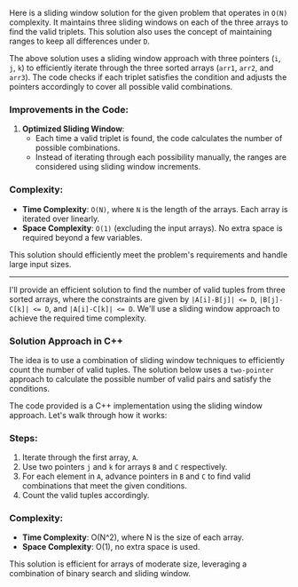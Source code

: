 Here is a sliding window solution for the given problem that operates in `O(N)` complexity. It maintains three sliding windows on each of the three arrays to find the valid triplets. This solution also uses the concept of maintaining ranges to keep all differences under `D`.

The above solution uses a sliding window approach with three pointers (`i`, `j`, `k`) to efficiently iterate through the three sorted arrays (`arr1`, `arr2`, and `arr3`). The code checks if each triplet satisfies the condition and adjusts the pointers accordingly to cover all possible valid combinations.

### Improvements in the Code:
1. **Optimized Sliding Window**:
   - Each time a valid triplet is found, the code calculates the number of possible combinations.
   - Instead of iterating through each possibility manually, the ranges are considered using sliding window increments.

### Complexity:
- **Time Complexity**: `O(N)`, where `N` is the length of the arrays. Each array is iterated over linearly.
- **Space Complexity**: `O(1)` (excluding the input arrays). No extra space is required beyond a few variables. 

This solution should efficiently meet the problem's requirements and handle large input sizes.

---

I'll provide an efficient solution to find the number of valid tuples from three sorted arrays, where the constraints are given by `|A[i]-B[j]| <= D`, `|B[j]-C[k]| <= D`, and `|A[i]-C[k]| <= D`. We'll use a sliding window approach to achieve the required time complexity.

### Solution Approach in C++

The idea is to use a combination of sliding window techniques to efficiently count the number of valid tuples. The solution below uses a `two-pointer` approach to calculate the possible number of valid pairs and satisfy the conditions.

The code provided is a C++ implementation using the sliding window approach. Let's walk through how it works:

### Steps:
1. Iterate through the first array, `A`.
2. Use two pointers `j` and `k` for arrays `B` and `C` respectively.
3. For each element in `A`, advance pointers in `B` and `C` to find valid combinations that meet the given conditions.
4. Count the valid tuples accordingly.

### Complexity:
- **Time Complexity**: O(N^2), where N is the size of each array.
- **Space Complexity**: O(1), no extra space is used. 

This solution is efficient for arrays of moderate size, leveraging a combination of binary search and sliding window.